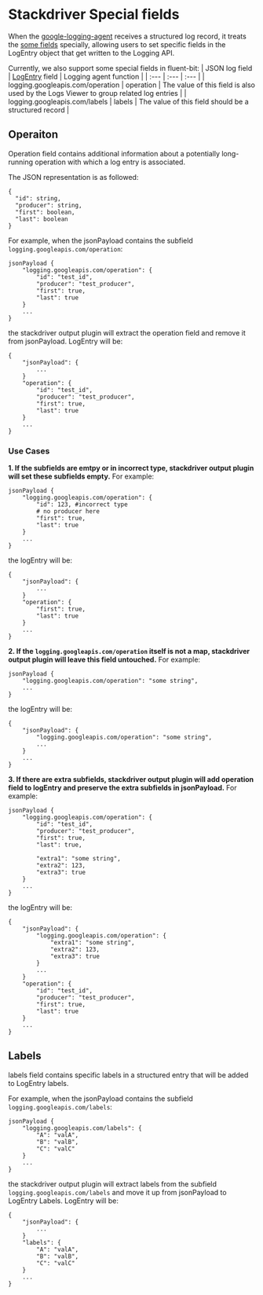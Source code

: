 # Stackdriver Special fields

When the [google-logging-agent](https://cloud.google.com/logging/docs/agent) receives a structured log record, it treats the [some fields](https://cloud.google.com/logging/docs/agent/configuration#special-fields) specially, allowing users to set specific fields in the LogEntry object that get written to the Logging API.

Currently, we also support some special fields in fluent-bit:
| JSON log field | [LogEntry](https://cloud.google.com/logging/docs/reference/v2/rest/v2/LogEntry) field | Logging agent function |
| :--- | :--- | :--- |
| logging.googleapis.com/operation | operation | The value of this field is also used by the Logs Viewer to group related log entries |
| logging.googleapis.com/labels | labels | The value of this field should be a structured record |


## Operaiton
Operation field contains additional information about a potentially long-running operation with which a log entry is associated.

The JSON representation is as followed:
```text
{
  "id": string,
  "producer": string,
  "first": boolean,
  "last": boolean
}
```

For example, when the jsonPayload contains the subfield `logging.googleapis.com/operation`:
```text
jsonPayload {
    "logging.googleapis.com/operation": {
        "id": "test_id",
        "producer": "test_producer",
        "first": true,
        "last": true
    }
    ...
}
```
the stackdriver output plugin will extract the operation field and remove it from jsonPayload. LogEntry will be:
```text
{
    "jsonPayload": {
        ...
    }
    "operation": {
        "id": "test_id",
        "producer": "test_producer",
        "first": true,
        "last": true
    }
    ...
}
```

### Use Cases
**1. If the subfields are emtpy or in incorrect type, stackdriver output plugin will set these subfields empty.** For example:
```text
jsonPayload {
    "logging.googleapis.com/operation": {
        "id": 123, #incorrect type
        # no producer here
        "first": true,
        "last": true
    }
    ...
}
```
the logEntry will be:
```text
{
    "jsonPayload": {
        ...
    }
    "operation": {
        "first": true,
        "last": true
    }
    ...
}
```
**2. If the `logging.googleapis.com/operation` itself is not a map, stackdriver output plugin will leave this field untouched.** For example:
```text
jsonPayload {
    "logging.googleapis.com/operation": "some string",
    ...
}
```
the logEntry will be:
```text
{
    "jsonPayload": {
        "logging.googleapis.com/operation": "some string",
        ...
    }
    ...
}
```
**3. If there are extra subfields, stackdriver output plugin will add operation field to logEntry and preserve the extra subfields in jsonPayload.** For example:
```text
jsonPayload {
    "logging.googleapis.com/operation": {
        "id": "test_id",
        "producer": "test_producer",
        "first": true,
        "last": true,

        "extra1": "some string",
        "extra2": 123,
        "extra3": true
    }
    ...
}
```
the logEntry will be:
```text
{
    "jsonPayload": {
        "logging.googleapis.com/operation": {
            "extra1": "some string",
            "extra2": 123,
            "extra3": true
        }
        ...
    }
    "operation": {
        "id": "test_id",
        "producer": "test_producer",
        "first": true,
        "last": true
    }
    ...
}
```
## Labels
labels field contains specific labels in a structured entry that will be added to LogEntry labels.

For example, when the jsonPayload contains the subfield `logging.googleapis.com/labels`:
```text
jsonPayload {
    "logging.googleapis.com/labels": {
        "A": "valA",
        "B": "valB",
        "C": "valC"
    }
    ...
}
```
the stackdriver output plugin will extract labels from the subfield `logging.googleapis.com/labels` and move it up from jsonPayload to LogEntry Labels. LogEntry will be:
```text
{
    "jsonPayload": {
        ...
    }
    "labels": {
        "A": "valA",
        "B": "valB",
        "C": "valC"
    }
    ...
}
```
